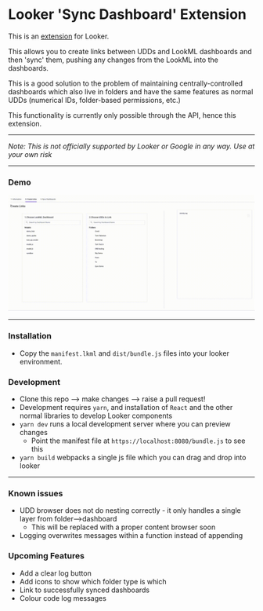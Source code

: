 # Looker 'Sync Dashboard' Extension
This is an [extension](https://docs.looker.com/data-modeling/extension-framework/extension-framework-intro) for Looker. 

This allows you to create links between UDDs and LookML dashboards and then 'sync' them, pushing any changes from the LookML into the dashboards.

This is a good solution to the problem of maintaining centrally-controlled dashboards which also live in folders and have the same features as normal UDDs (numerical IDs, folder-based permissions, etc.)

This functionality is currently only possible through the API, hence this extension.

---

*Note: This is not officially supported by Looker or Google in any way. Use at your own risk*

---
### Demo
![](demo/sync.gif)


---

### Installation
* Copy the `manifest.lkml` and `dist/bundle.js` files into your looker environment.

### Development
* Clone this repo --> make changes --> raise a pull request!
* Development requires `yarn`, and installation of `React` and the other normal libraries to develop Looker components
* `yarn dev` runs a local development server where you can preview changes
  * Point the manifest file at `https://localhost:8080/bundle.js` to see this
* `yarn build` webpacks a single js file which you can drag and drop into looker

---

### Known issues
* UDD browser does not do nesting correctly - it only handles a single layer from folder-->dashboard
  * This will be replaced with a proper content browser soon
* Logging overwrites messages within a function instead of appending

### Upcoming Features
* Add a clear log button
* Add icons to show which folder type is which
* Link to successfully synced dashboards
* Colour code log messages